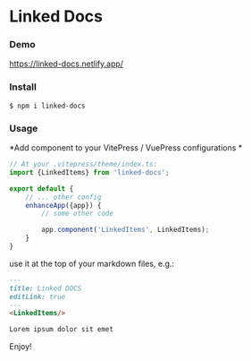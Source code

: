 # Linked Docs


### Demo
https://linked-docs.netlify.app/

### Install
```shell
$ npm i linked-docs
```

### Usage

*Add component to your VitePress / VuePress configurations *
```ts
// At your .vitepress/theme/index.ts:
import {LinkedItems} from 'linked-docs';

export default {
	// ... other config
	enhanceApp({app}) {
		// some other code

		app.component('LinkedItems', LinkedItems);
	}
}
```

use it at the top of your markdown files, e.g.:
```markdown
---
title: Linked DOCS
editLink: true
---
<LinkedItems/>

Lorem ipsum dolor sit emet
```


Enjoy!
